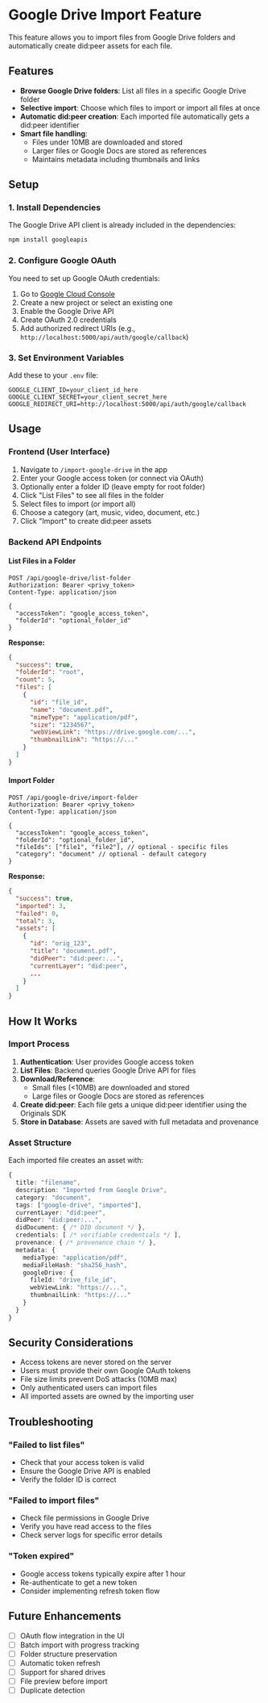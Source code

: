 # Google Drive Import Feature

This feature allows you to import files from Google Drive folders and automatically create did:peer assets for each file.

## Features

- **Browse Google Drive folders**: List all files in a specific Google Drive folder
- **Selective import**: Choose which files to import or import all files at once
- **Automatic did:peer creation**: Each imported file automatically gets a did:peer identifier
- **Smart file handling**: 
  - Files under 10MB are downloaded and stored
  - Larger files or Google Docs are stored as references
  - Maintains metadata including thumbnails and links

## Setup

### 1. Install Dependencies

The Google Drive API client is already included in the dependencies:

```bash
npm install googleapis
```

### 2. Configure Google OAuth

You need to set up Google OAuth credentials:

1. Go to [Google Cloud Console](https://console.cloud.google.com/)
2. Create a new project or select an existing one
3. Enable the Google Drive API
4. Create OAuth 2.0 credentials
5. Add authorized redirect URIs (e.g., `http://localhost:5000/api/auth/google/callback`)

### 3. Set Environment Variables

Add these to your `.env` file:

```env
GOOGLE_CLIENT_ID=your_client_id_here
GOOGLE_CLIENT_SECRET=your_client_secret_here
GOOGLE_REDIRECT_URI=http://localhost:5000/api/auth/google/callback
```

## Usage

### Frontend (User Interface)

1. Navigate to `/import-google-drive` in the app
2. Enter your Google access token (or connect via OAuth)
3. Optionally enter a folder ID (leave empty for root folder)
4. Click "List Files" to see all files in the folder
5. Select files to import (or import all)
6. Choose a category (art, music, video, document, etc.)
7. Click "Import" to create did:peer assets

### Backend API Endpoints

#### List Files in a Folder

```http
POST /api/google-drive/list-folder
Authorization: Bearer <privy_token>
Content-Type: application/json

{
  "accessToken": "google_access_token",
  "folderId": "optional_folder_id"
}
```

**Response:**
```json
{
  "success": true,
  "folderId": "root",
  "count": 5,
  "files": [
    {
      "id": "file_id",
      "name": "document.pdf",
      "mimeType": "application/pdf",
      "size": "1234567",
      "webViewLink": "https://drive.google.com/...",
      "thumbnailLink": "https://..."
    }
  ]
}
```

#### Import Folder

```http
POST /api/google-drive/import-folder
Authorization: Bearer <privy_token>
Content-Type: application/json

{
  "accessToken": "google_access_token",
  "folderId": "optional_folder_id",
  "fileIds": ["file1", "file2"], // optional - specific files
  "category": "document" // optional - default category
}
```

**Response:**
```json
{
  "success": true,
  "imported": 3,
  "failed": 0,
  "total": 3,
  "assets": [
    {
      "id": "orig_123",
      "title": "document.pdf",
      "didPeer": "did:peer:...",
      "currentLayer": "did:peer",
      ...
    }
  ]
}
```

## How It Works

### Import Process

1. **Authentication**: User provides Google access token
2. **List Files**: Backend queries Google Drive API for files
3. **Download/Reference**: 
   - Small files (<10MB) are downloaded and stored
   - Large files or Google Docs are stored as references
4. **Create did:peer**: Each file gets a unique did:peer identifier using the Originals SDK
5. **Store in Database**: Assets are saved with full metadata and provenance

### Asset Structure

Each imported file creates an asset with:

```typescript
{
  title: "filename",
  description: "Imported from Google Drive",
  category: "document",
  tags: ["google-drive", "imported"],
  currentLayer: "did:peer",
  didPeer: "did:peer:...",
  didDocument: { /* DID document */ },
  credentials: [ /* verifiable credentials */ ],
  provenance: { /* provenance chain */ },
  metadata: {
    mediaType: "application/pdf",
    mediaFileHash: "sha256_hash",
    googleDrive: {
      fileId: "drive_file_id",
      webViewLink: "https://...",
      thumbnailLink: "https://..."
    }
  }
}
```

## Security Considerations

- Access tokens are never stored on the server
- Users must provide their own Google OAuth tokens
- File size limits prevent DoS attacks (10MB max)
- Only authenticated users can import files
- All imported assets are owned by the importing user

## Troubleshooting

### "Failed to list files"

- Check that your access token is valid
- Ensure the Google Drive API is enabled
- Verify the folder ID is correct

### "Failed to import files"

- Check file permissions in Google Drive
- Verify you have read access to the files
- Check server logs for specific error details

### "Token expired"

- Google access tokens typically expire after 1 hour
- Re-authenticate to get a new token
- Consider implementing refresh token flow

## Future Enhancements

- [ ] OAuth flow integration in the UI
- [ ] Batch import with progress tracking
- [ ] Folder structure preservation
- [ ] Automatic token refresh
- [ ] Support for shared drives
- [ ] File preview before import
- [ ] Duplicate detection
